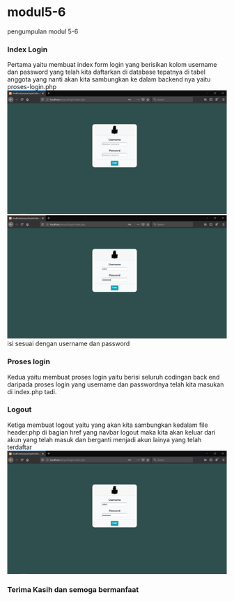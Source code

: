 # modul5-6
pengumpulan modul 5-6

### Index Login
Pertama yaitu membuat index form login yang berisikan kolom username dan password yang telah kita daftarkan di database tepatnya di tabel anggota yang nanti akan kita sambungkan ke dalam backend nya yaitu proses-login.php
![Alt Text](https://github.com/adam033/modul5-6/blob/master/Screenshot%20(106).png)
![Alt Text](https://github.com/adam033/modul5-6/blob/master/Screenshot%20(107).png)
isi sesuai dengan username dan password

### Proses login
Kedua yaitu membuat proses login yaitu berisi seluruh codingan back end daripada proses login yang username dan passwordnya telah kita masukan di index.php tadi.

### Logout
Ketiga membuat logout yaitu yang akan kita sambungkan kedalam file header.php di bagian href yang navbar logout maka kita akan keluar dari akun yang telah masuk dan berganti menjadi akun lainya yang telah terdaftar
![Alt Text](https://github.com/adam033/modul5-6/blob/master/Screenshot%20(108).png)

### Terima Kasih dan semoga bermanfaat
